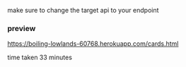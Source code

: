 make sure to change the target api to your endpoint

### preview

https://boiling-lowlands-60768.herokuapp.com/cards.html

time taken 33 minutes